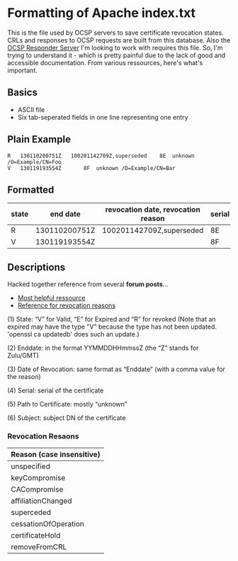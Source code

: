 # Formatting of Apache index.txt

This is the file used by OCSP servers to save certificate revocation states. CRLs and responses to OCSP requests are built from this database. Also the [OCSP Responder Server](https://github.com/xperseguers/ocsp-responder) I'm looking to work with requires this file. So, I'm trying to understand it - which is pretty painful due to the lack of good and accessible documentation. From various ressources, here's what's important.

## Basics
- ASCII file
- Six tab-seperated fields in one line representing one entry

## Plain Example

```
R   130110200751Z   100201142709Z,superseded    8E  unknown /O=Example/CN=Foo
V   130119193554Z       8F  unknown /O=Example/CN=Bar
```

## Formatted

| state | end date      | revocation date, revocation reason | serial | path to cert | subject   DN        |
|-------|---------------|------------------------------------|--------|--------------|-------------------|
| R     | 130110200751Z | 100201142709Z,superseded           | 8E     | unknown      | /O=Example/CN=Foo |
| V     | 130119193554Z |                                    | 8F     | unknown      | /O=Example/CN=Bar |

## Descriptions
Hacked together reference from several **forum posts**...
- [Most helpful ressource](https://help.cloud.fabasoft.com/index.php?topic=doc/How-to-Create-a-CA-and-User-Certificates-for-Your-Organization-in-Fabasoft-Cloud/create-a-ca-via-openssl.htm#add-a-ca-to-indextxt)
- [Reference for revocation reasons](https://www.openssl.org/docs/manmaster/man1/openssl-ca.html)

(1) State: “V” for Valid, “E” for Expired and “R” for revoked (Note that an expired may have the type "V" because the type has not been updated. 'openssl ca updatedb' does such an update.)

(2) Enddate: in the format YYMMDDHHmmssZ (the “Z” stands for Zulu/GMT)

(3) Date of Revocation: same format as “Enddate” (with a comma value for the reason)

(4) Serial: serial of the certificate

(5) Path to Certificate: mostly “unknown”

(6) Subject: subject DN of the certificate


### Revocation Resaons

| Reason (case insensitive)          |
|----------------------|
| unspecified        |
| keyCompromise        |
| CACompromise         |
| affiliationChanged   |
| superceded           |
| cessationOfOperation |
| certificateHold      |
| removeFromCRL        |